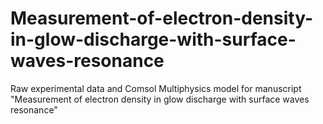# Measurement-of-electron-density-in-glow-discharge-with-surface-waves-resonance
Raw experimental data and Comsol Multiphysics model for manuscript "Measurement of electron density in glow discharge with surface waves resonance"
